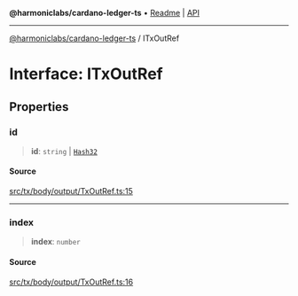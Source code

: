 **@harmoniclabs/cardano-ledger-ts** • [Readme](../Introduction.md) \| [API](../globals.md)

***

[@harmoniclabs/cardano-ledger-ts](../Introduction.md) / ITxOutRef

# Interface: ITxOutRef

## Properties

### id

> **id**: `string` \| [`Hash32`](../classes/Hash32.md)

#### Source

[src/tx/body/output/TxOutRef.ts:15](https://github.com/HarmonicLabs/cardano-ledger-ts/blob/d1659b0/src/tx/body/output/TxOutRef.ts#L15)

***

### index

> **index**: `number`

#### Source

[src/tx/body/output/TxOutRef.ts:16](https://github.com/HarmonicLabs/cardano-ledger-ts/blob/d1659b0/src/tx/body/output/TxOutRef.ts#L16)

